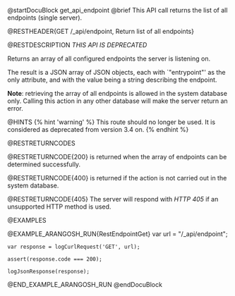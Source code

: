 
@startDocuBlock get_api_endpoint
@brief This API call returns the list of all endpoints (single server).

@RESTHEADER{GET /_api/endpoint, Return list of all endpoints}

@RESTDESCRIPTION
*THIS API IS DEPRECATED*

Returns an array of all configured endpoints the server is listening on.

The result is a JSON array of JSON objects, each with `"entrypoint"' as
the only attribute, and with the value being a string describing the
endpoint.

**Note**: retrieving the array of all endpoints is allowed in the system database
only. Calling this action in any other database will make the server return
an error.

@HINTS
{% hint 'warning' %}
This route should no longer be used.
It is considered as deprecated from version 3.4 on.
{% endhint %}

@RESTRETURNCODES

@RESTRETURNCODE{200}
is returned when the array of endpoints can be determined successfully.

@RESTRETURNCODE{400}
is returned if the action is not carried out in the system database.

@RESTRETURNCODE{405}
The server will respond with *HTTP 405* if an unsupported HTTP method is used.

@EXAMPLES

@EXAMPLE_ARANGOSH_RUN{RestEndpointGet}
    var url = "/_api/endpoint";

    var response = logCurlRequest('GET', url);

    assert(response.code === 200);

    logJsonResponse(response);
@END_EXAMPLE_ARANGOSH_RUN
@endDocuBlock

